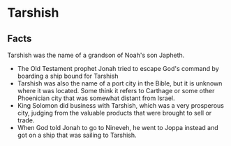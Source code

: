 # Tarshish

## Facts

Tarshish was the name of a grandson of Noah's son Japheth.

* The Old Testament prophet Jonah tried to escape God's command by boarding a ship bound for Tarshish
* Tarshish was also the name of a port city in the Bible, but it is unknown where it was located. Some think it refers to Carthage or some other Phoenician city that was somewhat distant from Israel.
* King Solomon did business with Tarshish, which was a very prosperous city, judging from the valuable products that were brought to sell or trade.
* When God told Jonah to go to Nineveh, he went to Joppa instead and got on a ship that was sailing to Tarshish.